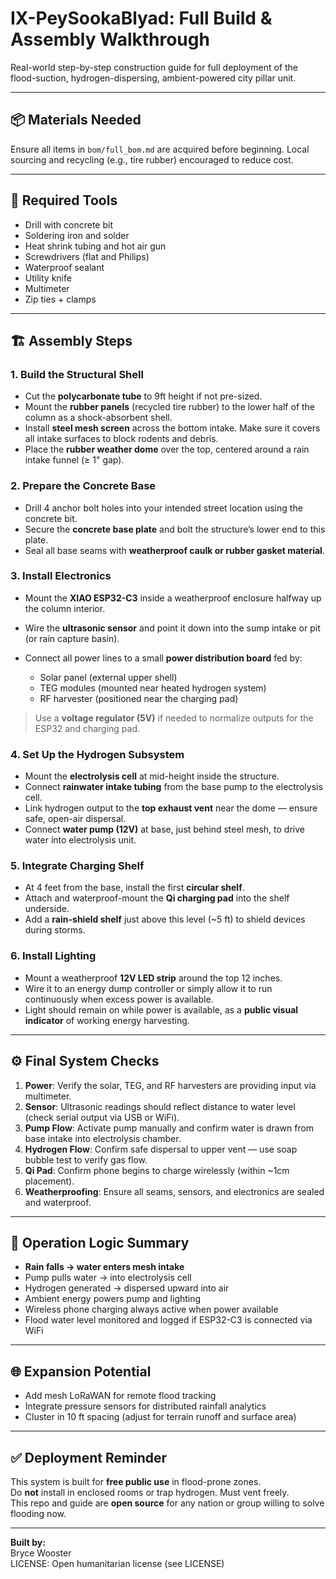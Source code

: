# IX-PeySookaBlyad: Full Build & Assembly Walkthrough  
Real-world step-by-step construction guide for full deployment of the flood-suction, hydrogen-dispersing, ambient-powered city pillar unit.

---

## 📦 Materials Needed  
Ensure all items in `bom/full_bom.md` are acquired before beginning. Local sourcing and recycling (e.g., tire rubber) encouraged to reduce cost.

---

## 🧰 Required Tools  
- Drill with concrete bit  
- Soldering iron and solder  
- Heat shrink tubing and hot air gun  
- Screwdrivers (flat and Philips)  
- Waterproof sealant  
- Utility knife  
- Multimeter  
- Zip ties + clamps  

---

## 🏗️ Assembly Steps  

### 1. **Build the Structural Shell**
- Cut the **polycarbonate tube** to 9ft height if not pre-sized.
- Mount the **rubber panels** (recycled tire rubber) to the lower half of the column as a shock-absorbent shell.
- Install **steel mesh screen** across the bottom intake. Make sure it covers all intake surfaces to block rodents and debris.
- Place the **rubber weather dome** over the top, centered around a rain intake funnel (≥ 1" gap).

### 2. **Prepare the Concrete Base**
- Drill 4 anchor bolt holes into your intended street location using the concrete bit.
- Secure the **concrete base plate** and bolt the structure’s lower end to this plate.
- Seal all base seams with **weatherproof caulk or rubber gasket material**.

### 3. **Install Electronics**
- Mount the **XIAO ESP32-C3** inside a weatherproof enclosure halfway up the column interior.
- Wire the **ultrasonic sensor** and point it down into the sump intake or pit (or rain capture basin).
- Connect all power lines to a small **power distribution board** fed by:

    - Solar panel (external upper shell)
    - TEG modules (mounted near heated hydrogen system)
    - RF harvester (positioned near the charging pad)

> Use a **voltage regulator (5V)** if needed to normalize outputs for the ESP32 and charging pad.

### 4. **Set Up the Hydrogen Subsystem**
- Mount the **electrolysis cell** at mid-height inside the structure.
- Connect **rainwater intake tubing** from the base pump to the electrolysis cell.
- Link hydrogen output to the **top exhaust vent** near the dome — ensure safe, open-air dispersal.
- Connect **water pump (12V)** at base, just behind steel mesh, to drive water into electrolysis unit.

### 5. **Integrate Charging Shelf**
- At 4 feet from the base, install the first **circular shelf**.
- Attach and waterproof-mount the **Qi charging pad** into the shelf underside.
- Add a **rain-shield shelf** just above this level (~5 ft) to shield devices during storms.

### 6. **Install Lighting**
- Mount a weatherproof **12V LED strip** around the top 12 inches.
- Wire it to an energy dump controller or simply allow it to run continuously when excess power is available.
- Light should remain on while power is available, as a **public visual indicator** of working energy harvesting.

---

## ⚙️ Final System Checks

1. **Power**: Verify the solar, TEG, and RF harvesters are providing input via multimeter.
2. **Sensor**: Ultrasonic readings should reflect distance to water level (check serial output via USB or WiFi).
3. **Pump Flow**: Activate pump manually and confirm water is drawn from base intake into electrolysis chamber.
4. **Hydrogen Flow**: Confirm safe dispersal to upper vent — use soap bubble test to verify gas flow.
5. **Qi Pad**: Confirm phone begins to charge wirelessly (within ~1cm placement).
6. **Weatherproofing**: Ensure all seams, sensors, and electronics are sealed and waterproof.

---

## 🧠 Operation Logic Summary
- **Rain falls → water enters mesh intake**
- Pump pulls water → into electrolysis cell
- Hydrogen generated → dispersed upward into air
- Ambient energy powers pump and lighting
- Wireless phone charging always active when power available
- Flood water level monitored and logged if ESP32-C3 is connected via WiFi

---

## 🌐 Expansion Potential
- Add mesh LoRaWAN for remote flood tracking  
- Integrate pressure sensors for distributed rainfall analytics  
- Cluster in 10 ft spacing (adjust for terrain runoff and surface area)

---

## ✅ Deployment Reminder
This system is built for **free public use** in flood-prone zones.  
Do **not** install in enclosed rooms or trap hydrogen. Must vent freely.  
This repo and guide are **open source** for any nation or group willing to solve flooding now.

---

**Built by:**  
Bryce Wooster  
LICENSE: Open humanitarian license (see LICENSE)  

